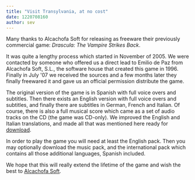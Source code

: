 ```yaml
---
title: "Visit Transylvania, at no cost"
date: 1220708160
author: sev
---
```


Many thanks to Alcachofa Soft for releasing as freeware their previously commercial game: *Drascula: The Vampire Strikes Back*.

It was quite a lengthy process which started in November of 2005. We were contacted by someone who offered us a direct lead to Emilio de Paz from Alcachofa Soft, S.L., the software house that created this game in 1996. Finally in July '07 we received the sources and a few months later they finally freewared it and gave us an official permission distribute the game.

The original version of the game is in Spanish with full voice overs and subtitles. Then there exists an English version with full voice overs and subtitles, and finally there are subtitles in German, French and Italian. Of course, there is also a full musical score which came as a set of audio tracks on the CD (the game was CD-only). We improved the English and Italian translations, and made all that was mentioned here ready for [download](/downloads/).

In order to play the game you will need at least the English pack. Then you may optionally download the music pack, and the international pack which contains all those additional languages, Spanish included.

We hope that this will really extend the lifetime of the game and wish the best to [Alcachofa Soft](http://www.alcachofasoft.com/).
